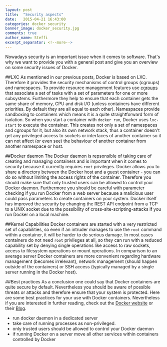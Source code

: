 ```yaml
---
layout: post
title:  "Security aspects"
date:   2015-04-21 16:43:00
categories: docker security
banner_image: docker_security.jpg
comments: true
author_name: Steffi
excerpt_separator: <!--more-->
---
```


Nowadays security is an important issue when it comes to software. That's why we want to provide you with a general post and give you an overview on some security issues of Docker. 
<!--more-->

##LXC
As mentioned in our previous posts, Docker is based on LXC. Therefore it provides the security mechanisms of control groups (cgroups) and namespaces. To provide resource management features use [cgroups](https://www.kernel.org/doc/Documentation/cgroups/cgroups.txt) that associate a set of tasks with a set of parameters for one or more subsystems. Furthermore they help to ensure that each container gets the same share of memory, CPU and disk I/O (unless containers have different priorities. By default they are all equal to each other). Namespaces provide sandboxing to containers which means it is a quite straightforward form of isolation. So when you start a container with `docker run`, Docker uses `lxc-start` to execute the container. This creates not only a set of namespaces and cgroups for it, but also its own network stack, thus a container doesn't get any privileged access to sockets or interfaces of another container so it can not affect (or even see) the behaviour of another container from another namespace or host. 

##Docker daemon
The Docker daemon is repsonsible of taking care of creating and managing containers and is important when it comes to security because it currently requires `root` privileges. Docker allows you to share a directory between the Docker host and a guest container - you can do so without limiting the access rights of the container. Therefore you should make sure that only trusted users can be allowed to control your Docker daemon. Furthermore you should be careful with parameter checking if you run Docker from a web server because a malicious user could pass parameters to create containers on your system. Docker itself has improved the security by changing the REST API endpoint from a TCP to a UNIX socket due to the possibility of cross-site-scripting-attacks if you run Docker on a local machine.

##Kernel Capabilities
Docker containers are started with a very restricted set of capabilities, so even if an intruder manages to use the `root` command within a container, it will be harder to do serious damage. In most cases containers do not need `root` privileges at all, so they can run with a reduced capability set by denying single operations like access to raw sockets, access to filesystem operations or mount operations. In comparison to an average server Docker containers are more convenient regarding hardware management (becomes irrelevant), network management (should happen outside of the containers) or SSH access (typically managed by a single server running in the Docker host). 


##Best practices 
As a conclusion one could say that Docker containers are quite secure by default. Nevertheless you should be aware of possible threats or attacks and therefore ensure that your system is protected. Here are some best practices for your use with Docker containers. Nevertheless if you are interested in further reading, check out the [Docker website](https://docs.docker.com/articles/security/) or their [Blog](http://blog.docker.com/2013/08/containers-docker-how-secure-are-they/).
* run docker daemon in a dedicated server
* take care of running processes as non-privileged. 
* only trusted users should be allowed to control your Docker daemon
* if running Docker on a server move all other services within containers controlled by Docker 



